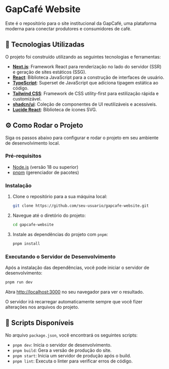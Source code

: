 # GapCafé Website

Este é o repositório para o site institucional da GapCafé, uma plataforma moderna para conectar produtores e consumidores de café.

## 🚀 Tecnologias Utilizadas

O projeto foi construído utilizando as seguintes tecnologias e ferramentas:

-   **[Next.js](https://nextjs.org/)**: Framework React para renderização no lado do servidor (SSR) e geração de sites estáticos (SSG).
-   **[React](https://react.dev/)**: Biblioteca JavaScript para a construção de interfaces de usuário.
-   **[TypeScript](https://www.typescriptlang.org/)**: Superset de JavaScript que adiciona tipagem estática ao código.
-   **[Tailwind CSS](https://tailwindcss.com/)**: Framework de CSS utility-first para estilização rápida e customizável.
-   **[shadcn/ui](https://ui.shadcn.com/)**: Coleção de componentes de UI reutilizáveis e acessíveis.
-   **[Lucide React](https://lucide.dev/)**: Biblioteca de ícones SVG.

## ⚙️ Como Rodar o Projeto

Siga os passos abaixo para configurar e rodar o projeto em seu ambiente de desenvolvimento local.

### Pré-requisitos

-   [Node.js](https://nodejs.org/en) (versão 18 ou superior)
-   [pnpm](https://pnpm.io/installation) (gerenciador de pacotes)

### Instalação

1.  Clone o repositório para a sua máquina local:
    ```bash
    git clone https://github.com/seu-usuario/gapcafe-website.git
    ```

2.  Navegue até o diretório do projeto:
    ```bash
    cd gapcafe-website
    ```

3.  Instale as dependências do projeto com `pnpm`:
    ```bash
    pnpm install
    ```

### Executando o Servidor de Desenvolvimento

Após a instalação das dependências, você pode iniciar o servidor de desenvolvimento:

```bash
pnpm run dev
```

Abra [http://localhost:3000](http://localhost:3000) no seu navegador para ver o resultado.

O servidor irá recarregar automaticamente sempre que você fizer alterações nos arquivos do projeto.

## 📄 Scripts Disponíveis

No arquivo `package.json`, você encontrará os seguintes scripts:

-   `pnpm dev`: Inicia o servidor de desenvolvimento.
-   `pnpm build`: Gera a versão de produção do site.
-   `pnpm start`: Inicia um servidor de produção após o build.
-   `pnpm lint`: Executa o linter para verificar erros de código.
